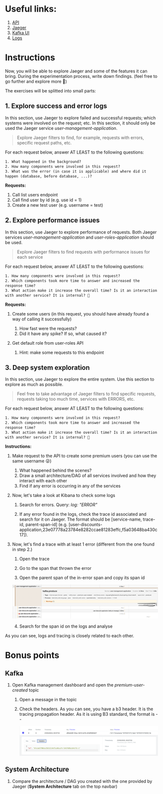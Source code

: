 # Useful links:

1. [API](http://api.traceability.localhost/swagger-ui/index.html)
2. [Jaeger](http://jaeger.traceability.localhost)
3. [Kafka UI](http://kafka.traceability.localhost)
4. [Logs](http://logs.traceability.localhost/app/discover)


# Instructions

Now, you will be able to explore Jaeger and some of the features it can bring. During the experimentation process, write down findings. (feel free to go further and explore more 💪)

The exercises will be splitted into small parts:

## 1. Explore success and error logs

In this section, use Jaeger to explore failed and successful requests; which systems were involved on the request; etc.
In this section, it should only be used the Jaeger service *user-management-application*.

> Explore Jaeger filters to find, for example, requests with errors, specific request paths, etc.

For each request below, answer AT LEAST to the following questions:

    1. What happened in the background?
    2. How many components were involved in this request?
    3. What was the error (in case it is applicable) and where did it happen (database, before database, ...)?

**Requests:**

1. Call list users endpoint
2. Call find user by id (e.g. use id = 1)
3. Create a new test user (e.g. username = test)

## 2. Explore performance issues

In this section, use Jaeger to explore performance of requests. Both Jaeger services *user-management-application* and *user-roles-application* should be used.
 
> Explore Jaeger filters to find requests with performance issues for each service

For each request below, answer AT LEAST to the following questions:

    1. How many components were involved in this request?
    2. Which components took more time to answer and increased the response time?
    3. What action make it increase the overall time? Is it an interaction with another service? It is internal? 🤔

**Requests:**

1. Create some users (in this request, you should have already found a way of calling it successfully)

    1. How fast were the requests?
    2. Did it have any spike? If so, what caused it?

1. Get default role from user-roles API

    1. Hint: make some requests to this endpoint

## 3. Deep system exploration

In this section, use Jaeger to explore the entire system. Use this section to explore as much as possible.
 
> Feel free to take advantage of Jaeger filters to find specific requests, requests taking too much time, services with ERRORS, etc.

For each request below, answer AT LEAST to the following questions:

    1. How many components were involved in this request?
    2. Which components took more time to answer and increased the response time?
    3. What action make it increase the overall time? Is it an interaction with another service? It is internal? 🤔

**Instructions:**

1. Make request to the API to create some premium users (you can use the same username 😜)

    1. What happened behind the scenes?
    2. Draw a small architecture/DAG of all services involved and how they interact with each other
    3. Find if any error is occurring in any of the services

2. Now, let's take a look at Kibana to check some logs

    1. Search for errors. Query: *log: "ERROR"*

    2. If any error found in the logs, check the trace id associated and search for it on Jaeger. The format should be [service-name, trace-id, parent-span-id] (e.g. [user-discounts-application,23e07778a23784e8282ccae81283effc,f5a03648ba430c17]).    

3. Now, let's find a trace with at least 1 error (different from the one found in step 2.)

    1. Open the trace

    2. Go to the span that thrown the error
    
    3. Open the parent span of the in-error span and copy its span id

    ![Parent Span ID](parent-span-id.png)

    4. Search for the span id on the logs and analyse

As you can see, logs and tracing is closely related to each other.


# Bonus points

## Kafka

1. Open Kafka management dashboard and open the *premium-user-created* topic

    1. Open a message in the topic

    2. Check the headers. As you can see, you have a b3 header. It is the tracing propagation header.
        As it is using B3 standard, the format is <trace-id>-<parent-id>-<flag>

        ![Kafka message header](kafka-msg-header.png)

## System Architecture

1. Compare the architecture / DAG you created with the one provided by Jaeger (**System Architecture** tab on the top navbar)
